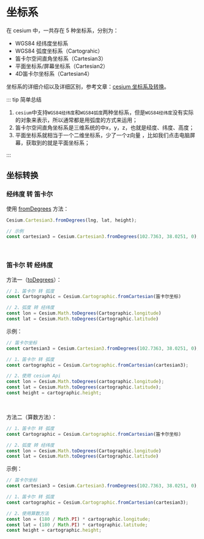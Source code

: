 # 坐标系

在 cesium 中，一共存在 5 种坐标系，分别为：

- WGS84 经纬度坐标系
- WGS84 弧度坐标系（Cartograhic）
- 笛卡尔空间直角坐标系（Cartesian3）
- 平面坐标系/屏幕坐标系（Cartesian2）
- 4D笛卡尔坐标系（Cartesian4）

坐标系的详细介绍以及详细区别，参考文章：[cesium 坐标系及转换](https://blog.csdn.net/weixin_43288600/article/details/123264747)。



::: tip 简单总结

1. `cesium`中支持`WGS84经纬度`和`WGS84弧度`两种坐标系，但是`WGS84经纬度`没有实际的对象来表示，所以通常都是用弧度的方式来运用；
2. 笛卡尔空间直角坐标系是三维系统的中x，y，z，也就是经度、纬度、高度；
3. 平面坐标系就相当于一个二维坐标系，少了一个z向量 ，比如我们点击电脑屏幕，获取到的就是平面坐标系；

:::



## 坐标转换

### 经纬度 转 笛卡尔

使用 [fromDegrees](http://cesium.xin/cesium/cn/Documentation1.62/Cartesian3.html?classFilter=Cartesian3#.fromDegrees) 方法：

```js
Cesium.Cartesian3.fromDegrees(lng, lat, height);

// 示例
const cartesian3 = Cesium.Cartesian3.fromDegrees(102.7363, 38.0251, 0);
```



<br/>

### 笛卡尔 转 经纬度

方法一（[toDegrees](http://cesium.xin/cesium/cn/Documentation1.62/Math.html?classFilter=Math#.toDegrees)）：

```js
// 1、笛卡尔 转 弧度
const Cartographic = Cesium.Cartographic.fromCartesian(笛卡尔坐标)

// 2、弧度 转 经纬度
const lon = Cesium.Math.toDegrees(Cartographic.longitude)
const lat = Cesium.Math.toDegrees(Cartographic.latitude)
```

示例：

```js
// 笛卡尔坐标
const cartesian3 = Cesium.Cartesian3.fromDegrees(102.7363, 38.0251, 0);

// 1、笛卡尔 转 弧度
const cartographic = Cesium.Cartographic.fromCartesian(cartesian3);

// 2、使用 cesium Api
const lon = Cesium.Math.toDegrees(cartographic.longitude);
const lat = Cesium.Math.toDegrees(cartographic.latitude);
const height = cartographic.height;
```

<br />

方法二（算数方法）：

```js
// 1、笛卡尔 转 弧度
const Cartographic = Cesium.Cartographic.fromCartesian(笛卡尔坐标)

// 2、弧度 转 经纬度
const lon = Cesium.Math.toDegrees(Cartographic.longitude)
const lat = Cesium.Math.toDegrees(Cartographic.latitude)
```

示例：

```js
// 笛卡尔坐标
const cartesian3 = Cesium.Cartesian3.fromDegrees(102.7363, 38.0251, 0);

// 1、笛卡尔 转 弧度
const cartographic = Cesium.Cartographic.fromCartesian(cartesian3);

// 2、使用算数方法
const lon = (180 / Math.PI) * cartographic.longitude;
const lat = (180 / Math.PI) * cartographic.latitude;
const height = cartographic.height;
```